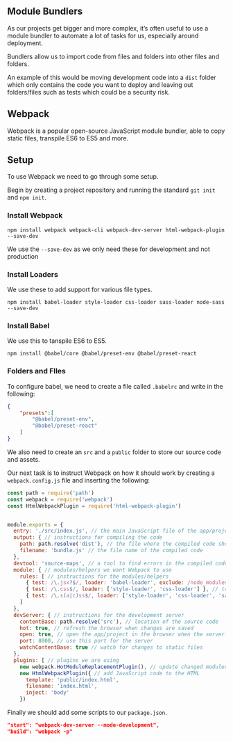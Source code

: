 ## Module Bundlers

As our projects get bigger and more complex, it’s often useful to use a module bundler to automate a lot of tasks for us, especially around deployment.

Bundlers allow us to import code from files and folders into other files and folders.

An example of this would be moving development code into a `dist` folder which only contains the code you want to deploy and leaving out folders/files such as tests which could be a security risk.

## Webpack

Webpack is a popular open-source JavaScript module bundler, able to copy static files, transpile ES6 to ES5 and more.

## Setup

To use Webpack we need to go through some setup.

Begin by creating a project repository and running the standard `git init` and `npm init`.

### Install Webpack

`npm install webpack webpack-cli webpack-dev-server html-webpack-plugin --save-dev`

We use the `--save-dev` as we only need these for development and not production

### Install Loaders

We use these to add support for various file types.

`npm install babel-loader style-loader css-loader sass-loader node-sass --save-dev`

### Install Babel

We use this to tanspile ES6 to ES5.

`npm install @babel/core @babel/preset-env @babel/preset-react`

### Folders and FIles

To configure babel, we need to create a file called `.babelrc` and write in the following:

```json
{
    "presets":[
        "@babel/preset-env",
        "@babel/preset-react"
    ]
}
```

We also need to create an `src` and a `public` folder to store our source code and assets.

Our next task is to instruct Webpack on how it should work by creating a `webpack.config.js` file and inserting the following:

```js
const path = require('path')
const webpack = require('webpack')
const HtmlWebpackPlugin = require('html-webpack-plugin')


module.exports = {
  entry: './src/index.js', // the main JavaScript file of the app/project
  output: { // instructions for compiling the code
    path: path.resolve('dist'), // the file where the compiled code should go
    filename: 'bundle.js' // the file name of the compiled code
  },
  devtool: 'source-maps', // a tool to find errors in the compiled code, but show them against the source code for easier debugging
  module: { // modules/helpers we want Webpack to use
    rules: [ // instructions for the modules/helpers
      { test: /\.jsx?$/, loader: 'babel-loader', exclude: /node_modules/ }, // transpile JSX files
      { test: /\.css$/, loader: ['style-loader', 'css-loader'] }, // transpile css files
      { test: /\.s(a|c)ss$/, loader: ['style-loader', 'css-loader', 'sass-loader'] } // transpile sass/scss files
    ]
  },
  devServer: { // instructions for the development server
    contentBase: path.resolve('src'), // location of the source code
    hot: true, // refresh the browser when changes are saved
    open: true, // open the app/project in the browser when the server starts
    port: 8000, // use this port for the server
    watchContentBase: true // watch for changes to static files
  },
  plugins: [ // plugins we are using
    new webpack.HotModuleReplacementPlugin(), // update changed modules without page reload
    new HtmlWebpackPlugin({ // add JavaScript code to the HTML
      template: 'public/index.html',
      filename: 'index.html',
      inject: 'body'
    })
```

Finally we should add some scripts to our `package.json`.

```json
"start": "webpack-dev-server --mode-development",
"build": "webpack -p"
```
